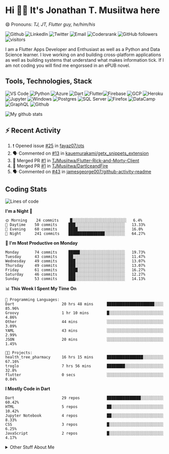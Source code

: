 # Hi 👋🏾 It's Jonathan T. Musiitwa here 

😄 Pronouns: *TJ, JT, Flutter guy, he/him/his*

![Github](https://img.shields.io/badge/TJonathan-lightgrey?style=social&logo=github&link=https://github.com/TJMusiitwa) ![LinkedIn](https://img.shields.io/badge/Jonathan_Musiitwa-lightgrey?style=social&logo=linkedin&link=https://www.linkedin.com/in/jonathan-musiitwa-a1107610a/) ![Twitter](https://img.shields.io/badge/TJMusiitwa-lightgrey?style=social&logo=twitter&link=https%3A%2F%2Ftwitter.com%2FTJMusiitwa) ![Email](https://img.shields.io/badge/jonamusiitwa-lightgrey?style=social&logo=microsoft-outlook&link=mailto:jonamusiitwa@outlook.com) ![Codersrank](https://img.shields.io/badge/TJMusiitwa-lightgrey?style=social&logo=codersrank&link=https://profile.codersrank.io/user/tjmusiitwa/) ![GitHub followers](https://img.shields.io/github/followers/TJMusiitwa?style=social)  ![visitors](https://visitor-badge.glitch.me/badge?page_id=TJMusiitwa.TJMusiitwa)




I am a Flutter Apps Developer and Enthusiast as well as a Python and Data Science learner. I love working on and building cross-platform applications as well as building systems that understand what makes information tick. If I am not coding you will find me engorssed in an ePUB novel.

## Tools, Technologies, Stack

![VS Code](https://img.shields.io/badge/VS_Code-blue?style=for-the-badge&logo=visual-studio-code) ![Python](https://img.shields.io/badge/Python-lightgrey?style=for-the-badge&logo=python) ![Azure](https://img.shields.io/badge/Microsoft_Azure-lightblue?style=for-the-badge&logo=microsoft-azure) ![Dart](https://img.shields.io/badge/Dart-informational?style=for-the-badge&logo=dart) ![Flutter](https://img.shields.io/badge/Flutter-informational?style=for-the-badge&logo=flutter)![Firebase](https://img.shields.io/badge/Firebase-yellow?style=for-the-badge&logo=firebase&)  ![GCP](https://img.shields.io/badge/Google_Cloud-lightgrey?style=for-the-badge&logo=google-cloud) ![Heroku](https://img.shields.io/badge/Heroku-purple?style=for-the-badge&logo=heroku)  ![Jupyter](https://img.shields.io/badge/Jupyter-lightgrey?style=for-the-badge&logo=jupyter) ![Windows](https://img.shields.io/badge/Windows-lightblue?style=for-the-badge&logo=windows) ![Postgres](https://img.shields.io/badge/Postgresql-black?style=for-the-badge&logo=postgresql) ![SQL Server](https://img.shields.io/badge/SQL_Server-red?style=for-the-badge&logo=microsoft-sql-server) ![Firefox](https://img.shields.io/badge/Firefox-important?style=for-the-badge&logo=firefox-browser&logoColor=white) ![DataCamp](https://img.shields.io/badge/Datacamp-lightgrey?style=for-the-badge&logo=datacamp) ![GraphQL](https://img.shields.io/badge/GraphQL-magenta?style=for-the-badge&logo=graphql) ![Github](https://img.shields.io/badge/Github-black?style=for-the-badge&logo=github)

![My github stats](https://github-readme-stats.vercel.app/api?username=TJMusiitwa&show_icons=true&count_private=true&theme=radical)

## ⚡ Recent Activity
<!--START_SECTION:activity-->
1. ❗️ Opened issue [#25](https://github.com/fayaz07/ots/issues/25) in [fayaz07/ots](https://github.com/fayaz07/ots)
2. 🗣 Commented on [#13](https://github.com/kauemurakami/getx_snippets_extension/issues/13) in [kauemurakami/getx_snippets_extension](https://github.com/kauemurakami/getx_snippets_extension)
3. 🎉 Merged PR [#1](https://github.com/TJMusiitwa/Flutter-Rick-and-Morty-Client/pull/1) in [TJMusiitwa/Flutter-Rick-and-Morty-Client](https://github.com/TJMusiitwa/Flutter-Rick-and-Morty-Client)
4. 🎉 Merged PR [#1](https://github.com/TJMusiitwa/DartIceandFire/pull/1) in [TJMusiitwa/DartIceandFire](https://github.com/TJMusiitwa/DartIceandFire)
5. 🗣 Commented on [#43](https://github.com/jamesgeorge007/github-activity-readme/issues/43) in [jamesgeorge007/github-activity-readme](https://github.com/jamesgeorge007/github-activity-readme)
<!--END_SECTION:activity-->

## Coding Stats
<!--START_SECTION:waka-->
![Lines of code](https://img.shields.io/badge/From%20Hello%20World%20I%27ve%20Written-5.4%20million%20lines%20of%20code-blue)

**I'm a Night 🦉** 

```text
🌞 Morning    24 commits     █░░░░░░░░░░░░░░░░░░░░░░░░   6.4% 
🌆 Daytime    50 commits     ███░░░░░░░░░░░░░░░░░░░░░░   13.33% 
🌃 Evening    60 commits     ████░░░░░░░░░░░░░░░░░░░░░   16.0% 
🌙 Night      241 commits    ████████████████░░░░░░░░░   64.27%

```
📅 **I'm Most Productive on Monday** 

```text
Monday       74 commits     █████░░░░░░░░░░░░░░░░░░░░   19.73% 
Tuesday      43 commits     ██░░░░░░░░░░░░░░░░░░░░░░░   11.47% 
Wednesday    49 commits     ███░░░░░░░░░░░░░░░░░░░░░░   13.07% 
Thursday     49 commits     ███░░░░░░░░░░░░░░░░░░░░░░   13.07% 
Friday       61 commits     ████░░░░░░░░░░░░░░░░░░░░░   16.27% 
Saturday     46 commits     ███░░░░░░░░░░░░░░░░░░░░░░   12.27% 
Sunday       53 commits     ███░░░░░░░░░░░░░░░░░░░░░░   14.13%

```


📊 **This Week I Spent My Time On** 

```text
💬 Programming Languages: 
Dart                     20 hrs 48 mins      █████████████████████░░░░   85.96% 
Groovy                   1 hr 10 mins        █░░░░░░░░░░░░░░░░░░░░░░░░   4.86% 
Other                    44 mins             ░░░░░░░░░░░░░░░░░░░░░░░░░   3.09% 
YAML                     43 mins             ░░░░░░░░░░░░░░░░░░░░░░░░░   2.99% 
JSON                     20 mins             ░░░░░░░░░░░░░░░░░░░░░░░░░   1.45%

🐱‍💻 Projects: 
health_tree_pharmacy     16 hrs 15 mins      ████████████████░░░░░░░░░   67.16% 
troglo                   7 hrs 56 mins       ████████░░░░░░░░░░░░░░░░░   32.8% 
flutter                  0 secs              ░░░░░░░░░░░░░░░░░░░░░░░░░   0.04%

```

**I Mostly Code in Dart** 

```text
Dart                     29 repos            ███████████████░░░░░░░░░░   60.42% 
HTML                     5 repos             ██░░░░░░░░░░░░░░░░░░░░░░░   10.42% 
Jupyter Notebook         4 repos             ██░░░░░░░░░░░░░░░░░░░░░░░   8.33% 
CSS                      3 repos             █░░░░░░░░░░░░░░░░░░░░░░░░   6.25% 
JavaScript               2 repos             █░░░░░░░░░░░░░░░░░░░░░░░░   4.17%

```



<!--END_SECTION:waka-->

<details>
  <summary>Other Stuff About Me</summary>
  
- Preference for e-books over physical books.
  
 - While Coding, Listening Music and developing useful code. ⭐️
  
  - Reading Novels, Action and Adventure, Autobiography & Biography, Comics, Detective and Mystery, Fantasy, Romance, Sci-Fi...pretty much if you know my novel genres, you already know all my movie and tv genres as well. 😉
  
  - I have a surprising affinity for musical artisits whose names start with the letter '**J**'.
  - A big Formula 1 🏎 fan...a great need for speed. Go Team **MercedesAMG**
 </details>
